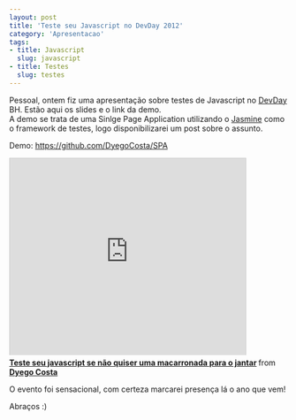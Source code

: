 ```yaml
--- 
layout: post
title: 'Teste seu Javascript no DevDay 2012'
category: 'Apresentacao'
tags: 
- title: Javascript
  slug: javascript
- title: Testes
  slug: testes
---
```


Pessoal, ontem fiz uma apresentação sobre testes de Javascript no [DevDay][devday] BH. Estão aqui os slides e o link da demo.  
A demo se trata de uma Sinlge Page Application utilizando o [Jasmine][jasmine] como o framework de testes, logo disponibilizarei um post sobre o assunto.  

Demo: <a href="https://github.com/DyegoCosta/SPA">https://github.com/DyegoCosta/SPA</a>

<iframe src="http://www.slideshare.net/slideshow/embed_code/14815622" width="427" height="356" frameborder="0" marginwidth="0" marginheight="0" scrolling="no" style="border:1px solid #CCC;border-width:1px 1px 0;margin-bottom:5px" allowfullscreen> </iframe> <div style="margin-bottom:5px"> <strong> <a href="http://www.slideshare.net/dyegocosta/teste-seu-javascript-se-no-quiser-uma-macarronada-para-o-jantar" title="Teste seu javascript se não quiser uma macarronada para o jantar" target="_blank">Teste seu javascript se não quiser uma macarronada para o jantar</a> </strong> from <strong><a href="http://www.slideshare.net/dyegocosta" target="_blank">Dyego Costa</a></strong> </div>

O evento foi sensacional, com certeza marcarei presença lá o ano que vem!

Abraços :)

[devday]: http://devday.devisland.com/
[jasmine]: http://pivotal.github.com/jasmine/